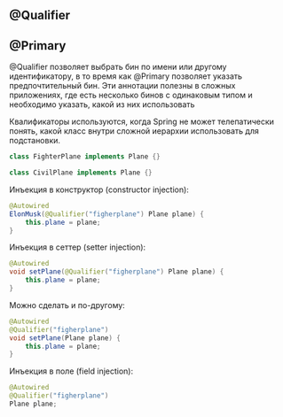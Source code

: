## @Qualifier
## @Primary

@Qualifier позволяет выбрать бин по имени или другому идентификатору, в то время как @Primary позволяет указать предпочтительный бин. Эти аннотации полезны в сложных приложениях, где есть несколько бинов с одинаковым типом и необходимо указать, какой из них использовать

Квалификаторы используются, когда Spring не может телепатически понять, какой класс внутри сложной иерархии использовать для подстановки.

```java
class FighterPlane implements Plane {}

class CivilPlane implements Plane {}
```

Инъекция в конструктор (constructor injection):
```java
@Autowired
ElonMusk(@Qualifier("figherplane") Plane plane) {
    this.plane = plane;
}
```
Инъекция в сеттер (setter injection):
```java
@Autowired
void setPlane(@Qualifier("figherplane") Plane plane) {
    this.plane = plane;
}
```
Можно сделать и по-другому:
```java
@Autowired
@Qualifier("figherplane")
void setPlane(Plane plane) {
    this.plane = plane;
}
```
Инъекция в поле (field injection):
```java
@Autowired
@Qualifier("figherplane")
Plane plane;
```